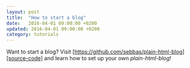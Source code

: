 ```yaml
---
layout: post
title:  "How to start a blog"
date:   2016-04-01 09:00:00 +0200
updated: 2016-04-01 09:00:00 +0200
category: tutorials
---
```


Want to start a blog? Visit [https://github.com/sebbas/plain-html-blog][source-code] and learn how to set up your own *plain-html-blog*!

[source-code]: https://github.com/sebbas/plain-html-blog